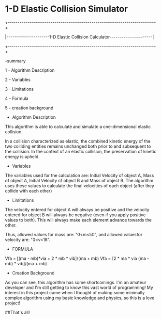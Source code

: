 # 1-D Elastic Collision Simulator

+----------------------------------------------------------------------------+

|----------------------1-D Elastic Collision Calculator----------------------|

+----------------------------------------------------------------------------+

-summary

1 - Algorithm Description

2 - Variables

3 - Limitations

4 - Formula

5 - creation background


- Algorithm Description

This algorithm is able to calculate and simulate a one-dimensional elastic collision.

In a collision characterized as elastic, the combined kinetic energy of the two colliding entities remains unchanged both prior to and subsequent to the collision. In the context of an elastic collision, the preservation of kinetic energy is upheld.



- Variables

The variables used for the calculation are: Initial Velocity of object A, Mass of object A, Initial Velocity of object B and Mass of object B. The algorithm uses these values ​​to calculate the final velocities of each object (after they collide with each other)



- Limitations

The velocity entered for object A will always be positive and the velocity entered for object B will always be negative (even if you apply positive values ​​to both). This will always make each element advance towards the other.



Thus, allowed values ​​for mass are: "0<m<50", and allowed values ​​for velocity are: "0<v<16".


- FORMULA

Vfa = [(ma - mb)*via + 2 * mb * vib]/(ma + mb)
Vfa = [2 * ma * via (ma - mb) * vib]/(ma + mb)



- Creation Background

As you can see, this algorithm has some shortcomings. I'm an amateur developer and I'm still getting to know this vast world of programming! My interest in this project came when I thought of making some minimally complex algorithm using my basic knowledge and physics, so this is a love project!



##That's all!



